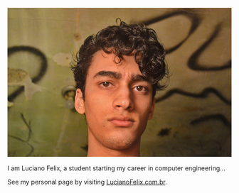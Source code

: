 ![Profile photo](src/assets/me/profile-photo.jpg)

I am Luciano Felix, a student starting my career in computer engineering...

See my personal page by visiting [LucianoFelix.com.br](https://lucianofelix.com.br/).
